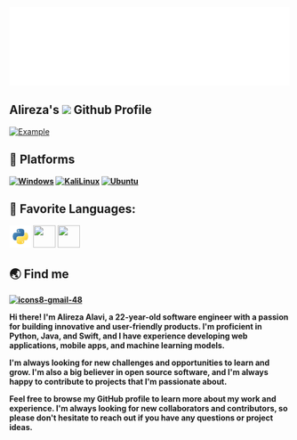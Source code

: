 ![Hello](hello.svg)


<h2> Alireza's <a target="_blank" rel="noopener noreferrer nofollow" href="https://camo.githubusercontent.com/1f606cfc6681e464ec2d6753cd1f697974bf3fc6f79fb7ed15c1cc3172e74ca0/68747470733a2f2f696d672e69636f6e73382e636f6d2f636f6c6f722f39362f3030303030302f6769746875622d2d76312e706e67"><img src="https://camo.githubusercontent.com/1f606cfc6681e464ec2d6753cd1f697974bf3fc6f79fb7ed15c1cc3172e74ca0/68747470733a2f2f696d672e69636f6e73382e636f6d2f636f6c6f722f39362f3030303030302f6769746875622d2d76312e706e67" height="24" data-canonical-src="https://img.icons8.com/color/96/000000/github--v1.png" style="max-width: 100%;"></a> <small> </small>Github Profile</small></h2>
 
  [![Example](https://github-stats-alpha.vercel.app/api?username=alirzaorg "Example")](https://github-stats-alpha.vercel.app/api?username=alirzaorg "Example")

<b>


<h2>🚀 Platforms</h2>
<a target="_blank" rel="noopener noreferrer nofollow" href="https://camo.githubusercontent.com/c292429e232884db22e86c2ea2ea7695bc49dc4ae13344003a95879eeb7425d8/68747470733a2f2f696d672e736869656c64732e696f2f62616467652f57696e646f77732d3030373844363f7374796c653d666f722d7468652d6261646765266c6f676f3d77696e646f7773266c6f676f436f6c6f723d7768697465"><img src="https://camo.githubusercontent.com/c292429e232884db22e86c2ea2ea7695bc49dc4ae13344003a95879eeb7425d8/68747470733a2f2f696d672e736869656c64732e696f2f62616467652f57696e646f77732d3030373844363f7374796c653d666f722d7468652d6261646765266c6f676f3d77696e646f7773266c6f676f436f6c6f723d7768697465" alt="Windows" data-canonical-src="https://img.shields.io/badge/Windows-0078D6?style=for-the-badge&amp;logo=windows&amp;logoColor=white" style="max-width: 100%;"></a>
<a target="_blank" rel="noopener noreferrer nofollow" href="https://camo.githubusercontent.com/818af9d60c95c9fded78c0b069b1cc44cebba5847eb3fa902be37c7087b9c106/68747470733a2f2f696d672e736869656c64732e696f2f62616467652f4b616c695f4c696e75782d3535374339343f7374796c653d666f722d7468652d6261646765266c6f676f3d6b616c692d6c696e7578266c6f676f436f6c6f723d7768697465"><img src="https://camo.githubusercontent.com/818af9d60c95c9fded78c0b069b1cc44cebba5847eb3fa902be37c7087b9c106/68747470733a2f2f696d672e736869656c64732e696f2f62616467652f4b616c695f4c696e75782d3535374339343f7374796c653d666f722d7468652d6261646765266c6f676f3d6b616c692d6c696e7578266c6f676f436f6c6f723d7768697465" alt="KaliLinux" data-canonical-src="https://img.shields.io/badge/Kali_Linux-557C94?style=for-the-badge&amp;logo=kali-linux&amp;logoColor=white" style="max-width: 100%;"></a>
<a target="_blank" rel="noopener noreferrer nofollow" href="https://camo.githubusercontent.com/b51b672b44d8445dbcc388e0beb6122800b2620264b029c1d0d985f94f6e9732/68747470733a2f2f696d672e736869656c64732e696f2f62616467652f5562756e74752d4539353432303f7374796c653d666f722d7468652d6261646765266c6f676f3d7562756e7475266c6f676f436f6c6f723d7768697465"><img src="https://camo.githubusercontent.com/b51b672b44d8445dbcc388e0beb6122800b2620264b029c1d0d985f94f6e9732/68747470733a2f2f696d672e736869656c64732e696f2f62616467652f5562756e74752d4539353432303f7374796c653d666f722d7468652d6261646765266c6f676f3d7562756e7475266c6f676f436f6c6f723d7768697465" alt="Ubuntu" data-canonical-src="https://img.shields.io/badge/Ubuntu-E95420?style=for-the-badge&amp;logo=ubuntu&amp;logoColor=white" style="max-width: 100%;"></a>

<h2>📄 Favorite Languages:</h2>
<a target="_blank" rel="noopener noreferrer nofollow" href="https://raw.githubusercontent.com/github/explore/80688e429a7d4ef2fca1e82350fe8e3517d3494d/topics/python/python.png"><img height="40" width="40" src="https://raw.githubusercontent.com/github/explore/80688e429a7d4ef2fca1e82350fe8e3517d3494d/topics/python/python.png" style="max-width: 100%;"></a>
<a target="_blank" rel="noopener noreferrer nofollow" href="https://camo.githubusercontent.com/a465d21d6f8de95d493dded64e6fa3fc61e0c67ed8fbeb53cd8a582463d832e0/68747470733a2f2f7777772e6e61766565646173686661712e6d652f696d672f632b2b2e706e67"><img height="40" width="40" src="https://camo.githubusercontent.com/a465d21d6f8de95d493dded64e6fa3fc61e0c67ed8fbeb53cd8a582463d832e0/68747470733a2f2f7777772e6e61766565646173686661712e6d652f696d672f632b2b2e706e67" data-canonical-src="https://www.naveedashfaq.me/img/c++.png" style="max-width: 100%;"></a>
<a target="_blank" rel="noopener noreferrer nofollow" href="https://camo.githubusercontent.com/d33f118c4e553f36cc49c140d3db08ca16a778664cf1ca0d5b9a368251441132/68747470733a2f2f696d616765732e766578656c732e636f6d2f6d656469612f75736572732f332f3136363430312f69736f6c617465642f707265766965772f62383261613761633366373336646437383537306464336661336661396532342d6a6176612d70726f6772616d6d696e672d6c616e67756167652d69636f6e2d62792d766578656c732e706e67"><img height="40" width="40" src="https://camo.githubusercontent.com/d33f118c4e553f36cc49c140d3db08ca16a778664cf1ca0d5b9a368251441132/68747470733a2f2f696d616765732e766578656c732e636f6d2f6d656469612f75736572732f332f3136363430312f69736f6c617465642f707265766965772f62383261613761633366373336646437383537306464336661336661396532342d6a6176612d70726f6772616d6d696e672d6c616e67756167652d69636f6e2d62792d766578656c732e706e67" data-canonical-src="https://images.vexels.com/media/users/3/166401/isolated/preview/b82aa7ac3f736dd78570dd3fa3fa9e24-java-programming-language-icon-by-vexels.png" style="max-width: 100%;"></a>

<h2>🌏 Find me</h2>
<a href="mailto:alirzaorg@gmail.com"><img src="https://user-images.githubusercontent.com/74541595/179397245-37cdb849-4283-4f70-956c-f2e739e44401.png" alt="icons8-gmail-48" style="max-width: 100%;"></a>
 
Hi there! I'm Alireza Alavi, a 22-year-old software engineer with a passion for building innovative and user-friendly products. I'm proficient in Python, Java, and Swift, and I have experience developing web applications, mobile apps, and machine learning models.

I'm always looking for new challenges and opportunities to learn and grow. I'm also a big believer in open source software, and I'm always happy to contribute to projects that I'm passionate about.

Feel free to browse my GitHub profile to learn more about my work and experience. I'm always looking for new collaborators and contributors, so please don't hesitate to reach out if you have any questions or project ideas.


<b>
